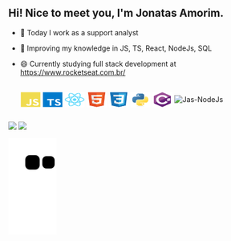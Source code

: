 ## Hi! Nice to meet you, I'm Jonatas Amorim.

- 🔭 Today I work as a support analyst
- 🌱 Improving my knowledge in JS, TS, React, NodeJs, SQL
- 😄 Currently studying full stack development at https://www.rocketseat.com.br/

  <div style="display: inline_block"><br>
  <img align="center" alt="Jas-Js" height="30" width="40" src="https://raw.githubusercontent.com/devicons/devicon/master/icons/javascript/javascript-plain.svg">
  <img align="center" alt="Jas-Ts" height="30" width="40" src="https://raw.githubusercontent.com/devicons/devicon/master/icons/typescript/typescript-plain.svg">
  <img align="center" alt="Jas-React" height="30" width="40" src="https://raw.githubusercontent.com/devicons/devicon/master/icons/react/react-original.svg">
  <img align="center" alt="Jas-HTML" height="30" width="40" src="https://raw.githubusercontent.com/devicons/devicon/master/icons/html5/html5-original.svg">
  <img align="center" alt="Jas-CSS" height="30" width="40" src="https://raw.githubusercontent.com/devicons/devicon/master/icons/css3/css3-original.svg">
  <img align="center" alt="Jas-Python" height="30" width="40" src="https://raw.githubusercontent.com/devicons/devicon/master/icons/python/python-original.svg">
  <img align="center" alt="Jas-Csharp" height="30" width="40" src="https://raw.githubusercontent.com/devicons/devicon/master/icons/csharp/csharp-original.svg">
  <img align="center" alt="Jas-NodeJs" height="50" width="50" src="https://cdn.jsdelivr.net/gh/devicons/devicon/icons/nodejs/nodejs-original-wordmark.svg">  
</div>
  
  ##
  
<div>
  <a href="https://www.linkedin.com/in/jonatas-amorim-cref25/" target="_blank"><img src="https://img.shields.io/badge/-LinkedIn-%230077B5?style=for-the-badge&logo=linkedin&logoColor=white" target="_blank"></a>
    <a href = "mailto:jonatas231997@live.com"><img src="https://img.shields.io/badge/Microsoft_Outlook-0078D4?style=for-the-badge&logo=microsoft-outlook&logoColor=white" target="_blank"></a>
  
  ![Snake animation](https://github.com/JonatasAS/JonatasAS/blob/output/github-contribution-grid-snake.svg)
  
</div>    

